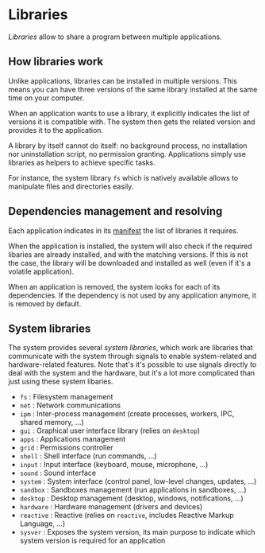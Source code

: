 # Libraries

_Libraries_ allow to share a program between multiple applications.

## How libraries work

Unlike applications, libraries can be installed in multiple versions. This means you can have three versions of the same library installed at the same time on your computer.

When an application wants to use a library, it explicitly indicates the list of versions it is compatible with. The system then gets the related version and provides it to the application.

A library by itself cannot do itself: no background process, no installation nor uninstallation script, no permission granting. Applications simply use libraries as helpers to achieve specific tasks.

For instance, the system library `fs` which is natively available allows to manipulate files and directories easily.

## Dependencies management and resolving

Each application indicates in its [manifest](../technical/applications/package.md#manifest) the list of libraries it requires.

When the application is installed, the system will also check if the required libaries are already installed, and with the matching versions. If this is not the case, the library will be downloaded and installed as well (even if it's a volatile application).

When an application is removed, the system looks for each of its dependencies. If the dependency is not used by any application anymore, it is removed by default.

## System libraries

The system provides several _system libraries_, which work are libraries that communicate with the system through signals to enable system-related and hardware-related features.
Note that's it's possible to use signals directly to deal with the system and the hardware, but it's a lot more complicated than just using these system libaries.

* `fs`        : Filesystem management
* `net`       : Network communications
* `ipm`       : Inter-process management (create processes, workers, IPC, shared memory, ...)
* `gui`       : Graphical user interface library (relies on `desktop`)
* `apps`      : Applications management
* `grid`      : Permissions controller
* `shell`     : Shell interface (run commands, ...)
* `input`     : Input interface (keyboard, mouse, microphone, ...)
* `sound`     : Sound interface
* `system`    : System interface (control panel, low-level changes, updates, ...)
* `sandbox`   : Sandboxes management (run applications in sandboxes, ...)
* `desktop`   : Desktop management (desktop, windows, notifications, ...)
* `hardware`  : Hardware management (drivers and devices)
* `reactive`  : Reactive (relies on `reactive`, includes Reactive Markup Language, ...)
* `sysver`    : Exposes the system version, its main purpose to indicate which system version is required for an application
